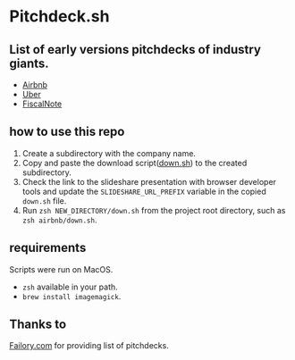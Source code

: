 # Pitchdeck.sh

## List of early versions pitchdecks of industry giants.

- [Airbnb](airbnb/deck.pdf)
- [Uber](uber/deck.pdf)
- [FiscalNote](fiscal_note/deck.pdf)


## how to use this repo
1. Create a subdirectory with the company name.
2. Copy and paste the download script([down.sh](./down.sh)) to the created subdirectory.
3. Check the link to the slideshare presentation with browser developer tools and update the `SLIDESHARE_URL_PREFIX` variable in the copied `down.sh` file.
4. Run `zsh NEW_DIRECTORY/down.sh` from the project root directory, such as `zsh airbnb/down.sh`.

## requirements
Scripts were run on MacOS.
- `zsh` available in your path.
- `brew install imagemagick`.

## Thanks to
[Failory.com](https://www.failory.com/pitch-deck) for providing list of pitchdecks.